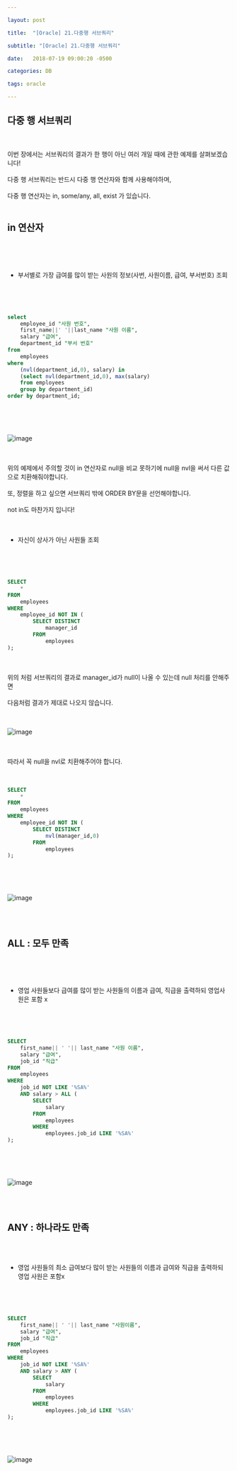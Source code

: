 ```yaml
---

layout: post

title:  "[Oracle] 21.다중행 서브쿼리"

subtitle: "[Oracle] 21.다중행 서브쿼리"

date:   2018-07-19 09:00:20 -0500

categories: DB

tags: oracle

---
```




## 다중 행 서브쿼리 

<br>
<br>
이번 장에서는 서브쿼리의 결과가 한 행이 아닌 여러 개일 때에 관한 예제를 살펴보겠습니다!
<br>
<br>
다중 행 서브쿼리는 반드시 다중 행 연산자와 함께 사용해야하며,
<br>
<br>
다중 행 연산자는 in, some/any, all, exist 가 있습니다.
<br>
<br>

## in 연산자 

<br>
<br>
<br>

- 부서별로 가장 급여를 많이 받는 사원의 정보(사번, 사원이름, 급여, 부서번호) 조회

<br>
<br>
<br>

```sql
select
    employee_id "사원 번호",
    first_name||' '||last_name "사원 이름", 
    salary "급여", 
    department_id "부서 번호"
from 
    employees
where
    (nvl(department_id,0), salary) in              
    (select nvl(department_id,0), max(salary)
    from employees
    group by department_id)
order by department_id;
```

<br>
<br>
<br>

![image](/image/Oracle_image/Oracle_image_130.png)

<br>
<br>
위의 예제에서 주의할 것이 in 연산자로 null을 비교 못하기에 null을 nvl을 써서 다른 값으로 치환해줘야합니다.
<br>
<br>
또, 정렬을 하고 싶으면 서브쿼리 밖에 ORDER BY문을 선언해야합니다.
<br>
<br>
not in도 마찬가지 입니다!
<br>
<br>
<br>

- 자신이 상사가 아닌 사원들 조회

<br>
<br>
<br>

```sql
SELECT
    *
FROM
    employees
WHERE
    employee_id NOT IN (
        SELECT DISTINCT
            manager_id
        FROM
            employees
);
```

<br>
<br>
위의 처럼  서브쿼리의 결과로 manager_id가 null이 나올 수 있는데 null 처리를 안해주면
<br>
<br>
다음처럼 결과가 제대로 나오지 않습니다.
<br>
<br>
<br>

![image](/image/Oracle_image/Oracle_image_131.png)

<br>
<br>
따라서 꼭 null을 nvl로 치환해주어야 합니다.
<br>
<br>
<br>

```sql
SELECT
    *
FROM
    employees
WHERE
    employee_id NOT IN (
        SELECT DISTINCT
            nvl(manager_id,0)
        FROM
            employees
);
```

<br>
<br>
<br>

![image](/image/Oracle_image/Oracle_image_132.png)

<br>
<br>

## ALL : 모두 만족

<br>
<br>
<br>

- 영업 사원들보다 급여를 많이 받는 사원들의 이름과 급여, 직급을 출력하되 영업사원은 포함 x

<br>
<br>
<br>

```sql
SELECT
    first_name|| ' '|| last_name "사원 이름",
    salary "급여",
    job_id "직급"
FROM
    employees
WHERE
    job_id NOT LIKE '%SA%'
    AND salary > ALL (
        SELECT
            salary
        FROM
            employees
        WHERE
            employees.job_id LIKE '%SA%'
);
```

<br>
<br>
<br>

![image](/image/Oracle_image/Oracle_image_133.png)

<br>
<br>

## ANY : 하나라도 만족

<br>
<br>

-  영업 사원들의 최소 급여보다 많이 받는 사원들의 이름과 급여와 직급을 출력하되 영업 사원은 포함x

<br>
<br>
<br>

```sql
SELECT
    first_name|| ' '|| last_name "사원이름",
    salary "급여",
    job_id "직급"
FROM
    employees
WHERE
    job_id NOT LIKE '%SA%'
    AND salary > ANY (
        SELECT
            salary
        FROM
            employees
        WHERE
            employees.job_id LIKE '%SA%'
);
```

<br>
<br>
<br>

![image](/image/Oracle_image/Oracle_image_134.png)


